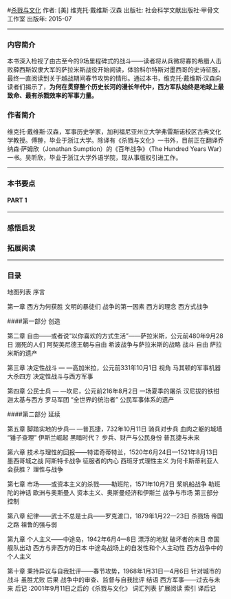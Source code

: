 #[杀戮与文化](https://book.douban.com/subject/26577765/)
作者:  [美] 维克托·戴维斯·汉森
出版社: 社会科学文献出版社·甲骨文工作室
出版年: 2015-07
***
### 内容简介 
本书深入检视了由古至今的9场里程碑式的战斗——读者将从兵微将寡的希腊人击败薛西斯奴隶大军的萨拉米斯战役开始阅读，体验科尔特斯对墨西哥的史诗征服，最终一直阅读到关于越战期间春节攻势的情形。通过本书，维克托·戴维斯·汉森向读者们揭示了，**为何在贯穿整个历史长河的漫长年代中，西方军队始终是地球上最致命、最有杀戮效率的军事力量。**

### 作者简介 
维克托·戴维斯·汉森，军事历史学家，加利福尼亚州立大学弗雷斯诺校区古典文化学教授。傅翀，毕业于浙江大学。除译有《杀戮与文化》一书外，目前正在翻译乔纳森·萨姆欣（Jonathan Sumption）的《百年战争》（The Hundred Years War）一书。吴昕欣，毕业于浙江大学外语学院，现从事版权引进工作。

***
### 本书要点
#### PART 1 
***
### 感悟启发
### 拓展阅读
***
### 目录
地图列表
序言

第一章 西方为何获胜
文明的暴徒们
战争的第一因素
西方的理念
西方式战争

####第一部分 创造

第二章 自由——或者说“以你喜欢的方式生活”——萨拉米斯，公元前480年9月28日
溺死的人们
阿契美尼德王朝与自由
希波战争与萨拉米斯的战略
战斗
自由
萨拉米斯的遗产

第三章 决定性战斗 — —高加米拉，公元前331年10月1日
视角
马其顿的军事机器
大杀四方
决定性战斗与西方军事

第四章 公民士兵 — —坎尼，公元前216年8月2日
一场夏季的屠杀
汉尼拔的铁钳
迦太基与西方
罗马军团
“全世界的统治者” 公民军事体系的遗产

####第二部分 延续

第五章 脚踏实地的步兵— —普瓦捷，732年10月11日
骑兵对步兵
血肉之躯的城墙
“锤子查理”
伊斯兰崛起
黑暗时代？
步兵、财产与公民身份
普瓦捷与未来

第六章 技术与理性的回报——特诺奇蒂特兰，1520年6月24日—1521年8月13日
墨西哥城之战
阿斯特卡战争
征服者的内心
西班牙式理性主义
为何卡斯蒂利亚人会获胜？
理性与战争

第七章 市场——或资本主义的杀戮——勒班陀，1571年10月7日
桨帆船战争
勒班陀的神话
欧洲与奥斯曼人
资本主义、奥斯曼经济和伊斯兰
战争与市场
第三部分 控制

第八章 纪律——武士不总是士兵——罗克渡口，1879年1月22—23日
杀戮场
帝国之路
祖鲁的强与弱

第九章 个人主义——中途岛，1942年6月4—8日
漂浮的地狱
破坏者的末日
帝国舰队出动
西方与非西方的日本
中途岛战场上的自发性和个人主动性
西方战争中的个人主义

第十章 秉持异议与自我批评——春节攻势，1968年1月31日—4月6日
针对城市的战斗
虽胜尤败
后果
战争中的审查、监督与自我批评
结语 西方军事——过去与未来
后记 :2001年9月11日之后的《杀戮与文化》
词汇列表
扩展阅读
索引
译后记